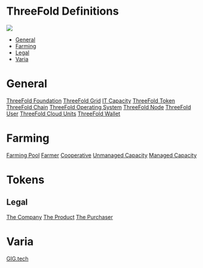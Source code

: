 # ThreeFold Definitions

![](https://images.unsplash.com/photo-1459369510627-9efbee1e6051?ixlib=rb-0.3.5&s=38ae765bce56658e76ab24ba3dcdd5ad&auto=format&fit=crop&w=1650&q=80)

- [General](#general)
- [Farming](#farming)
- [Legal](#legal)
- [Varia](#varia)

<a id='general'></a>

# General
[ThreeFold Foundation](../definitions/threefold_foundation.md ':include')
[ThreeFold Grid](../definitions/threefold_grid.md ':include')
[IT Capacity](../definitions/it_capacity.md ':include')
[ThreeFold Token](../definitions/threefold_token.md ':include')
[ThreeFold Chain](../definitions/threefold_chain.md ':include')
[ThreeFold Operating System](../definitions/threefold_operating_system.md ':include')
[ThreeFold Node](../definitions/threefold_node.md ':include')
[ThreeFold User](../definitions/threefold_user.md ':include')
[ThreeFold Cloud Units](../definitions/threefold_cloud_units.md ':include')
[ThreeFold Wallet](../definitions/threefold_wallet.md ':include')


<a id='farming'></a>

# Farming
[Farming Pool](../definitions/threefold_farming_pool.md ':include')
[Farmer](../definitions/threefold_farmer.md ':include')
[Cooperative](../definitions/threefold_cooperative.md ':include')
[Unmanaged Capacity](../definitions/threefold_unmanaged_capacity.md ':include')
[Managed Capacity](../definitions/threefold_managed_capacity.md ':include')


<a id='tokens'></a>

# Tokens

<a id='legal'></a>

## Legal
[The Company](sub/the_company.md ':include')
[The Product](sub/the_product.md ':include')
[The Purchaser](sub/the_purchaser.md ':include')


<a id='varia'></a>

# Varia

[GIG.tech](../definitions/threefold_tech.md ':include')


